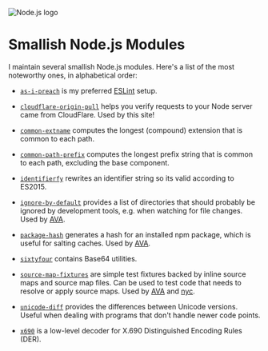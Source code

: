 ![Node.js logo](nodejs.png)

# Smallish Node.js Modules

I maintain several smallish Node.js modules. Here's a list of the most
noteworthy ones, in alphabetical order:

* [`as-i-preach`](https://github.com/novemberborn/as-i-preach) is my preferred
[ESLint](http://eslint.org/) setup.

* [`cloudflare-origin-pull`](https://github.com/novemberborn/cloudflare-origin-pull)
helps you verify requests to your Node server came from CloudFlare. Used by this
site!

* [`common-extname`](https://github.com/novemberborn/common-extname) computes
the longest (compound) extension that is common to each path.

* [`common-path-prefix`](https://github.com/novemberborn/common-path-prefix)
computes the longest prefix string that is common to each path, excluding the
base component.

* [`identifierfy`](https://github.com/novemberborn/identifierfy) rewrites an
identifier string so its valid according to ES2015.

* [`ignore-by-default`](https://github.com/novemberborn/ignore-by-default)
provides a list of directories that should probably be ignored by development
tools, e.g. when watching for file changes. Used by
[AVA](https://github.com/avajs/ava).

* [`package-hash`](https://github.com/novemberborn/package-hash) generates a
hash for an installed npm package, which is useful for salting caches. Used by
[AVA](https://github.com/avajs/ava).

* [`sixtyfour`](https://github.com/novemberborn/sixtyfour) contains Base64
utilities.

* [`source-map-fixtures`](https://github.com/novemberborn/source-map-fixtures)
are simple test fixtures backed by inline source maps and source map files. Can
be used to test code that needs to resolve or apply source maps. Used by
[AVA](https://github.com/avajs/ava) and
[nyc](https://github.com/istanbuljs/nyc).

* [`unicode-diff`](https://github.com/novemberborn/unicode-diff) provides the
differences between Unicode versions. Useful when dealing with programs that
don't handle newer code points.

* [`x690`](https://github.com/novemberborn/x690) is a low-level decoder for
X.690 Distinguished Encoding Rules (DER).

